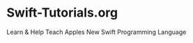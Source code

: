 Swift-Tutorials.org
===================

Learn &amp; Help Teach Apples New Swift Programming Language 
